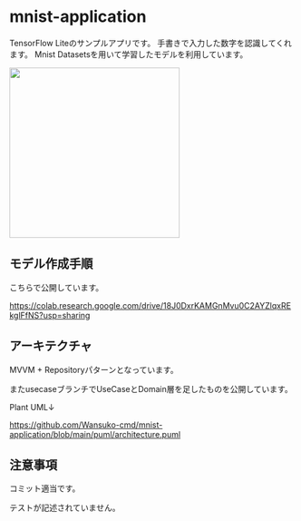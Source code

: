 # mnist-application

TensorFlow Liteのサンプルアプリです。
手書きで入力した数字を認識してくれます。
Mnist Datasetsを用いて学習したモデルを利用しています。

<img width="300" src="https://user-images.githubusercontent.com/63241922/227680409-e1bfad83-d456-4d68-b351-975390344f09.gif" />

## モデル作成手順

こちらで公開しています。

https://colab.research.google.com/drive/18J0DxrKAMGnMvu0C2AYZlqxREkglFfNS?usp=sharing

## アーキテクチャ

MVVM + Repositoryパターンとなっています。

またusecaseブランチでUseCaseとDomain層を足したものを公開しています。


Plant UML↓

https://github.com/Wansuko-cmd/mnist-application/blob/main/puml/architecture.puml

## 注意事項

コミット適当です。

テストが記述されていません。
